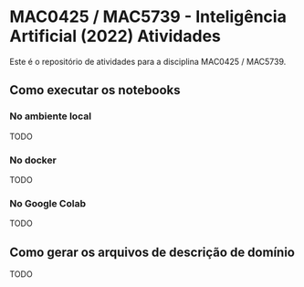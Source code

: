 # MAC0425 / MAC5739 - Inteligência Artificial (2022) Atividades

Este é o repositório de atividades para a disciplina MAC0425 / MAC5739.

## Como executar os notebooks

### No ambiente local

TODO

### No docker

TODO

### No Google Colab

TODO

## Como gerar os arquivos de descrição de domínio

TODO

